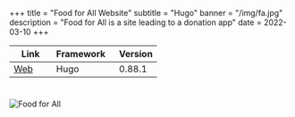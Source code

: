 +++
title = "Food for All Website"
subtitle = "Hugo"
banner = "/img/fa.jpg"
description = "Food for All is a site leading to a donation app"
date = 2022-03-10
+++


 Link | Framework &nbsp; | Version
--- | --- | ---
[Web](https://foodforall.xyz) &nbsp; &nbsp; &nbsp; | Hugo | 0.88.1

# 

![Food for All](/img/fa.jpg)


